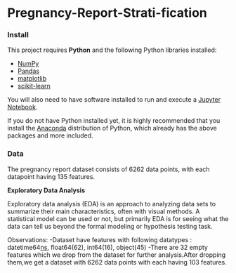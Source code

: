 # Pregnancy-Report-Strati-fication
### Install

This project requires **Python** and the following Python libraries installed:

- [NumPy](http://www.numpy.org/)
- [Pandas](http://pandas.pydata.org/)
- [matplotlib](http://matplotlib.org/)
- [scikit-learn](http://scikit-learn.org/stable/)

You will also need to have software installed to run and execute a [Jupyter Notebook](http://jupyter.org/install.html).

If you do not have Python installed yet, it is highly recommended that you install the [Anaconda](https://www.anaconda.com/download/) distribution of Python, which already has the above packages and more included. 

### Data

The pregnancy report dataset consists of 6262 data points, with each datapoint having 135 features.

**Exploratory Data Analysis**

Exploratory data analysis (EDA) is an approach to analyzing data sets to summarize their main characteristics, often with visual methods. A statistical model can be used or not, but primarily EDA is for seeing what the data can tell us beyond the formal modeling or hypothesis testing task.

Observations:
-Dataset have features with following datatypes : datetime64[ns](12), float64(62), int64(16), object(45)
-There are 32 empty features which we drop from the dataset for further analysis.After dropping them,we get a dataset with 6262 data points with each having 103 features.



